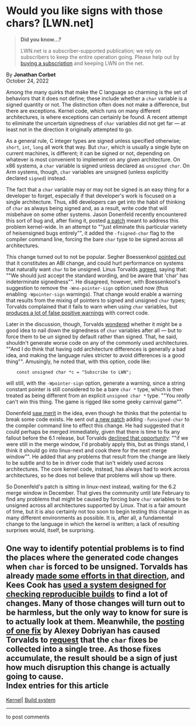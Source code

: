 # Would you like signs with those chars? [LWN.net]

> **Did you know...?**
> 
> LWN.net is a subscriber-supported publication; we rely on subscribers to keep the entire operation going. Please help out by [buying a subscription](/Promo/nst-nag4/subscribe) and keeping LWN on the net. 

By **Jonathan Corbet**  
October 24, 2022 

Among the many quirks that make the C language so charming is the set of behaviors that it does not define; these include whether a `char` variable is a signed quantity or not. The distinction often does not make a difference, but there are exceptions. Kernel code, which runs on many different architectures, is where exceptions can certainly be found. A recent attempt to eliminate the uncertain signedness of `char` variables did not get far — at least not in the direction it originally attempted to go. 

As a general rule, C integer types are signed unless specified otherwise; `short`, `int`, `long` all work that way. But `char`, which is usually a single byte on current machines, is different; it can be signed or not, depending on whatever is most convenient to implement on any given architecture. On x86 systems, a `char` variable is signed unless declared as `unsigned char`. On Arm systems, though, `char` variables are unsigned (unless explicitly declared `signed`) instead. 

The fact that a `char` variable may or may not be signed is an easy thing for a developer to forget, especially if that developer's work is focused on a single architecture. Thus, x86 developers can get into the habit of thinking of `char` as always being signed and, as a result, write code that will misbehave on some other systems. Jason Donenfeld recently encountered this sort of bug and, after fixing it, posted [a patch](/ml/linux-kernel/20221019162648.3557490-1-Jason@zx2c4.com/) meant to address this problem kernel-wide. In an attempt to ""just eliminate this particular variety of heisensigned bugs entirely"", it added the `-fsigned-char` flag to the compiler command line, forcing the bare `char` type to be signed across all architectures. 

This change turned out to not be popular. Segher Boessenkool [pointed out](/ml/linux-kernel/20221019165455.GL25951@gate.crashing.org/) that it constitutes an ABI change, and could hurt performance on systems that naturally want `char` to be unsigned. Linus Torvalds [agreed](/ml/linux-kernel/CAHk-=wiMWk2t8FHn0iqVVe1mn62OTAD6ffL5rn9Eeu021H9d1Q@mail.gmail.com/), saying that: ""We should just accept the standard wording, and be aware that 'char' has indeterminate signedness"". He disagreed, however, with Boessenkool's suggestion to remove the `-Wno-pointer-sign` option used now (thus enabling `-Wpointer-sign` warnings). That change would enable a warning that results from the mixing of pointers to signed and unsigned `char` types; Torvalds complained that it fails to warn when using `char` variables, but [produces a lot of false positive warnings](/ml/linux-kernel/CAHk-=wiNNKLFfa0d+Hk=Wm5caiKjLY4V9wwu9DhcSSwPuMbxrg@mail.gmail.com/) with correct code. 

Later in the discussion, though, Torvalds [wondered](/ml/linux-kernel/CAHk-=whT+xyge9UjH+r6dt0FG-eUdrzu5hDMce_vC+n8uLam2A@mail.gmail.com/) whether it might be a good idea to nail down the signedness of `char` variables after all — but to force them to be _un_ signed by default rather than signed. That, he said, shouldn't generate worse code on any of the commonly used architectures. ""And I do think that having odd architecture differences is generally a bad idea, and making the language rules stricter to avoid differences is a good thing"". Amusingly, he noted that, with this option, code like: 
    
    
        const unsigned char *c = "Subscribe to LWN";
    

will still, with the `-Wpointer-sign` option, generate a warning, since a string constant pointer is still considered to be a bare `char *` type, which is then treated as being different from an explicit `unsigned char *` type. ""You *really* can't win this thing. The game is rigged like some geeky carnival game"". 

Donenfeld [saw merit](/ml/linux-kernel/Y1BcpXAjR4tmV6RQ@zx2c4.com/) in the idea, even though he thinks that the potential to break some code exists. He sent out [a new patch](/ml/linux-kernel/20221019203034.3795710-1-Jason@zx2c4.com/) adding `-funsigned-char` to the compiler command line to effect this change. He had suggested that it could perhaps be merged immediately, given that there is time to fix any fallout before the 6.1 release, but Torvalds [declined that opportunity](/ml/linux-kernel/CAHk-=wit-67VU=kt-8Ojtx04m6wxfqypKLzW7CuSeEH_9MYZvw@mail.gmail.com/): ""if we were still in the merge window, I'd probably apply this, but as things stand, I think it should go into linux-next and cook there for the next merge window"". He added that any problems that result from the change are likely to be subtle and to be in driver code that isn't widely used across architectures. The core kernel code, instead, has always had to work across architectures, so he does not believe that problems will show up there. 

So Donenfeld's patch is sitting in linux-next instead, waiting for the 6.2 merge window in December. That gives the community until late February to find any problems that might be caused by forcing bare `char` variables to be unsigned across all architectures supported by Linux. That is a fair amount of time, but it is also certainly not too soon to begin testing this change in as many different environments as possible. It is, after all, a fundamental change to the language in which the kernel is written; a lack of resulting surprises would, itself, be surprising. 

One way to identify potential problems is to find the places where the generated code changes when `char` is forced to be unsigned. Torvalds has already [made some efforts in that direction](/ml/linux-kernel/CAHk-=whg00wpUzNLs0obmMKA3GhUnLzat9syA1=_tfi8Ms8TLg@mail.gmail.com/), and Kees Cook has [used a system designed for checking reproducible builds](/ml/linux-kernel/202210201056.DEE610F6F@keescook/) to find a lot of changes. Many of those changes will turn out to be harmless, but the only way to know for sure is to actually look at them. Meanwhile, the [posting of one fix](/ml/linux-kernel/Y1EZuQcO8UoN91cX@localhost.localdomain/) by Alexey Dobriyan has caused Torvalds to [request](/ml/linux-kernel/CAHk-=whFow9Wd6C8htoRUt5wXbwf1i_qbuArBbhXOPqYsTFvtw@mail.gmail.com/) that the `char` fixes be collected into a single tree. As those fixes accumulate, the result should be a sign of just how much disruption this change is actually going to cause.  
Index entries for this article  
---  
[Kernel](/Kernel/Index)| [Build system](/Kernel/Index#Build_system)  
  


* * *

to post comments 
